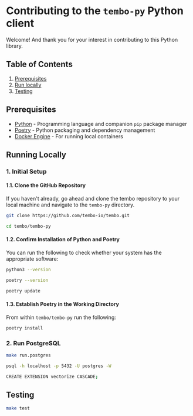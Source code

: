 # Contributing to the `tembo-py` Python client

Welcome!
And thank you for your interest in contributing to this Python library.

## Table of Contents

1. [Prerequisites](#prerequisites)
2. [Run locally](#run-locally)
3. [Testing](#testing)

## Prerequisites

- [Python](https://www.python.org/) - Programming language and companion `pip` package manager
- [Poetry](https://python-poetry.org/) - Python packaging and dependency management
- [Docker Engine](https://docs.docker.com/engine/install/) - For running local containers

## Running Locally

### 1. Initial Setup

#### 1.1. Clone the GitHub Repository

If you haven't already, go ahead and clone the tembo repository to your local machine and navigate to the `tembo-py` directory.

```bash
git clone https://github.com/tembo-io/tembo.git
```
```bash
cd tembo/tembo-py
```

#### 1.2. Confirm Installation of Python and Poetry

You can run the following to check whether your system has the appropriate software:

```bash
python3 --version
```

```bash
poetry --version
```

```bash
poetry update
```

#### 1.3. Establish Poetry in the Working Directory

From within `tembo/tembo-py` run the following:

```bash
poetry install
```

### 2. Run PostgreSQL

```bash
make run.postgres
```

```bash
psql -h localhost -p 5432 -U postgres -W
```

```bash
CREATE EXTENSION vectorize CASCADE;
```

## Testing

```bash
make test
```



